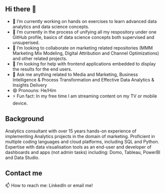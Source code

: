 ## Hi there 👋

- 🔭 I’m currently working on hands on exercises to learn advanced data analytics and data science concepts.
- 🌱 I’m currently in the process of unifying all my respository under one GitHub profile, basics of data science concepts both supervised and unsuperised. 
- 👯 I’m looking to collaborate on marketing related repositories (MMM Marketing Mix Modeling, Digital Attribution and Channel Optimizations) and other related projects.
- 🤔 I’m looking for help with frontend applications embedded to display the results for the end users.
- 💬 Ask me anything related to Media and Marketing, Business Intelligence & Process Transformation and Effective Data Analytics & Insights Delivery
- 😄 Pronouns: He/Him
- ⚡ Fun fact: In my free time I am streaming content on my TV or mobile device.

## Background ##
Analytics consultant with over 15 years hands-on experience of implementing Analytics projects in the domain of marketing. Proficient in multiple coding languages and cloud platforms, including SQL and Python. Expertise with data visualisation tools as an end-user and developer of dashboards and apps (not admin tasks) including: Domo, Tableau, PowerBI and Data Studio.

## Contact me ##
 📫 How to reach me: LinkedIn or email me!

<!--
**qadeeros/qadeeros** is a ✨ _special_ ✨ repository because its `README.md` (this file) appears on your GitHub profile.

Here are some ideas to get you started:

-->
